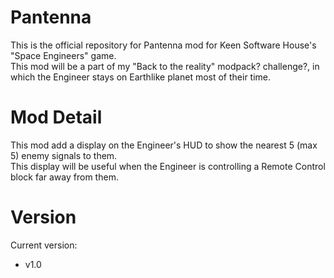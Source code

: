 # Pantenna
This is the official repository for Pantenna mod for Keen Software House's "Space Engineers" game.\
This mod will be a part of my "Back to the reality" modpack? challenge?, in which the Engineer stays on Earthlike planet most of their time.

# Mod Detail
This mod add a display on the Engineer's HUD to show the nearest 5 (max 5) enemy signals to them.\
This display will be useful when the Engineer is controlling a Remote Control block far away from them. 

# Version
Current version:
- v1.0
